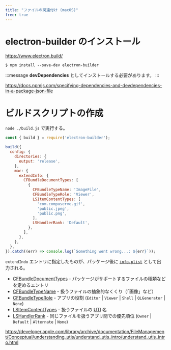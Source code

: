 ```yaml
---
title: "ファイルの関連付け (macOS)"
free: true
---
```


# electron-builder のインストール

https://www.electron.build/

```shell:bash
$ npm install --save-dev electron-builder
```

:::message
**devDependencies** としてインストールする必要があります。
:::

https://docs.npmjs.com/specifying-dependencies-and-devdependencies-in-a-package-json-file

# ビルドスクリプトの作成

`node ./build.js` で実行する。

```javascript:build.js
const { build } = require('electron-builder');

build({
  config: {
    directories: {
      output: 'release',
    },
    mac: {
      extendInfo: {
        CFBundleDocumentTypes: [
          {
            CFBundleTypeName: 'ImageFile',
            CFBundleTypeRole: 'Viewer',
            LSItemContentTypes: [
              'com.compuserve.gif',
              'public.jpeg',
              'public.png',
            ],
            LSHandlerRank: 'Default',
          },
        ],
      },
    },
  },
}).catch((err) => console.log(`Something went wrong...: ${err}`));
```

`extendIndo` エントリに指定したものが、パッケージ後に [`info.plist`](https://developer.apple.com/documentation/bundleresources/information_property_list) として出力される。

- [CFBundleDocumentTypes](https://developer.apple.com/documentation/bundleresources/information_property_list/cfbundledocumenttypes) - パッケージがサポートするファイルの種類などを定めるエントリ
- [CFBundleTypeName](https://developer.apple.com/documentation/bundleresources/information_property_list/cfbundledocumenttypes/cfbundletypename) - 扱うファイルの抽象的なくくり（「画像」など）
- [CFBundleTypeRole](https://developer.apple.com/documentation/bundleresources/information_property_list/cfbundleurltypes/cfbundletyperole) - アプリの役割 (`Editor` | `Viewer` | `Shell` | `QLGenerator` | `None`)
- [LSItemContentTypes](https://developer.apple.com/documentation/bundleresources/information_property_list/cfbundledocumenttypes/lsitemcontenttypes) - 扱うファイルの [UTI](https://developer.apple.com/library/archive/documentation/Miscellaneous/Reference/UTIRef/Articles/System-DeclaredUniformTypeIdentifiers.html#//apple_ref/doc/uid/TP40009259) 名
- [LSHandlerRank](https://developer.apple.com/documentation/bundleresources/information_property_list/cfbundledocumenttypes/lshandlerrank) - 同じファイルを扱うアプリ間での優先順位 (`Owner` | `Default` | `Alternate` | `None`)

https://developer.apple.com/library/archive/documentation/FileManagement/Conceptual/understanding_utis/understand_utis_intro/understand_utis_intro.html

